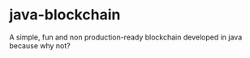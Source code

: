 # java-blockchain
A simple, fun and non production-ready blockchain developed in java because why not? 
